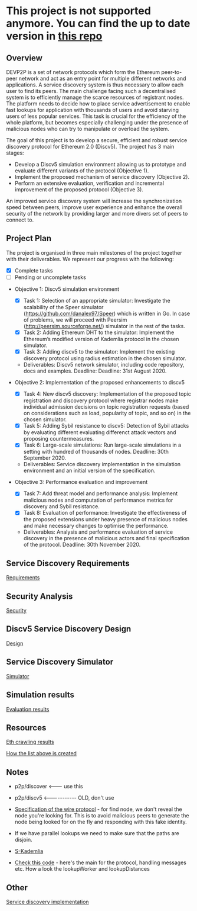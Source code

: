 # This project is not supported anymore. You can find the up to date version in [this repo](https://github.com/datahop/p2p-service-discovery)

## Overview
 
DEVP2P is a set of network protocols which form the Ethereum peer-to-peer network and act as an entry point for multiple different networks and applications. A service discovery system is thus necessary to allow each user to find its peers. The main challenge facing such a decentralised system is to efficiently manage the scarce resources of registrant nodes. The platform needs to decide how to place service advertisement to enable fast lookups for application with thousands of users and avoid starving users of less popular services. This task is crucial for the efficiency of the whole platform, but becomes especially challenging under the presence of malicious nodes who can try to manipulate or overload the system.

The goal of this project is to develop a secure, efficient and robust service discovery protocol for Ethereum 2.0 (Discv5). The project has 3 main stages:

* Develop a Discv5 simulation environment allowing us to prototype and evaluate different variants of the protocol (Objective 1).
* Implement the proposed mechanism of service discovery (Objective 2).
* Perform an extensive evaluation, verification and incremental improvement of the proposed protocol (Objective 3).

An improved service discovery system will increase the synchronization speed between peers, improve user experience and enhance the overall security of the network by providing larger and more divers set of peers to connect to.

## Project Plan

The project is organised in three main milestones of the project together with their deliverables. We represent our progress with the following:
* [X] Complete tasks 
* [ ] Pending or uncomplete tasks

* Objective 1: Discv5 simulation environment
  * [X] Task 1: Selection of an appropriate simulator: Investigate the scalability of the Speer simulator (https://github.com/danalex97/Speer) which is written in Go. In case of problems, we will proceed with Peersim (http://peersim.sourceforge.net/) simulator in the rest of the tasks.
  * [X] Task 2: Adding Ethereum DHT to the simulator: Implement the Ethereum’s modified version of Kademlia protocol in the chosen simulator.
  * [X] Task 3: Adding discv5 to the simulator: Implement the existing discovery protocol using radius estimation in the chosen simulator.
  * Deliverables: Discv5 network simulator, including code repository, docs and examples. Deadline: Deadline: 31st August 2020.

* Objective 2: Implementation of the proposed enhancements to discv5
  * [X] Task 4: New discv5 discovery: Implementation of the proposed topic registration and discovery protocol where registrar nodes make individual admission decisions on topic registration requests (based on considerations such as load, popularity of topic, and so on) in the chosen simulator.
  * [X] Task 5: Adding Sybil resistance to discv5: Detection of Sybil attacks by evaluating different evaluating differenct attack vectors and proposing countermeasures.
  * [X] Task 6: Large-scale simulations: Run large-scale simulations in a setting with hundred of thousands of nodes.
  Deadline: 30th September 2020.
  * Deliverables: Service discovery implementation in the simulation environment and an initial version of the specification.
  
* Objective 3: Performance evaluation and improvement
  * [X] Task 7: Add threat model and performance analysis: Implement malicious nodes and computation of performance metrics for discovery and Sybil resistance.
  * [X] Task 8: Evaluation of performance: Investigate the effectiveness of the proposed extensions under heavy presence of malicious nodes and make necessary changes to optimise the performance.
  * Deliverables: Analysis and performance evaluation of service discovery in the presence of malicious actors and final specification of the protocol. Deadline: 30th November 2020.
  
## Service Discovery Requirements

[Requirements](doc/requirements.md)

## Security Analysis

[Security](doc/security.md)


## Discv5 Service Discovery Design

[Design](doc/design.md)

## Service Discovery Simulator

[Simulator](doc/simulator.md)

<!--## Service Discovery Proposition

This is our proposition for topic registration and service discovery in Ethereum 2.0.

### Terms

* A 'topic' is an identifier for a service provided by a node.
* An 'advertiser' is a node providing a service that wants to be found.
* An 'ad' is the registration of an advertiser for a topic on another node.
* An 'advertisement medium' is a node on which an ad is stored.
* A 'searcher' is a node looking for ads for a topic.

### Ad Storage 

### Ad registration

The registrant tries to register on every node during its random walk towards `H(t)` and let the nodes on the path decide whether to accept it or not.

The decision could be taken based on the node's distance from H(t) (the closer, the higher chance of accepting) and the current number of registration among all the topics (the more registrations, the lower chance of accepting). It would create a balanced system where, if there are not many registrations in the system, nodes would accept any registration, but when the traffic is increasing, each node would start to specialize in topics close to its own ID.

If the registrant finds that it doesn't have incoming connection, it can repeat the process using alternative paths (or repeat on the same one if the registration decision is made nondeterministic).

The register message can be attached to `FINDNODE` message. The registrant tries to perform the regular DHT node lookup towards H(t). At te same time, it would try to register on every node it queries.

### Service Lookup

### Messages

* **MSG_FIND**
Used to find nodes. User is requesting destination neighbours at a certain distance `d` indicated in the body.
The body is the common prefix length (log distance) between the recipient of the message and the node we're looking for. 

* **MSG_REPLY**
Replies to MSG_FIND. Returns the neighbours requested by MSG_FIND. In the body contains a list neighbours from a bucket at distance `d` indicated by MSG_FIND. 
If the indicated bucket does not have enough nodes ( < KademliaCommonConfig.K), we get nodes from `d+1` and `d-1`. 

* **MSG_REGISTER**
Registers a topic. Performs a walk towards the node closest to the hash of the topic trying to register on all the encountered nodes. 
In the body contains a topic `t` to be registered. MSG_REGISTERED is answered with MSG_REPLY at the moment containing neighbours closest to the hash of `t`. 

* **MSG_LOOKUP**
Currently not yet implemented. Looking for registrations for specific topic indicated in the body. 

* **MSG_LOOKUP_REPLY**
This message should contain a list of registrations for the requested topic AND list of neighbours closest to the hash of the topic (similarely to MSG_REPLY). 
We should decide how to implement it. 


### Open aspects

* Should nodes involved in a topic also keep information about other nodes in the topic? So that if you find one, you should be able to find others?
* Should we have some replication? Or only rely on registrations performed during the random walk?
* Should we use multiple hash functions (or different salt)? If we use different hash functions, we'd have different H(t) for the same topic. It i) provide necessary redundancy (if the node close to H(t) is down, we don't loose all the information) ii) we could easily perform parallel lookups (similar to alpha, but here, it would go to different instead of the same H(t)
* Spamming more registration shouldn't result in more state created on different nodes - this is necessary to prevent spamming attacks.-->

## Simulation results

<!--[Ticket vs No Ticket protocol comparison](doc/report/report.md)

[Security report comparing two discovery protocols](doc/security_report/report.md)

[Security report for final protocol](doc/ticket_security_report/report.md)-->

[Evaluation results](doc/FinalReport.pdf)

## Resources 

[Eth crawling results](https://github.com/ethereum/discv4-dns-lists)

[How the list above is created](https://geth.ethereum.org/docs/developers/dns-discovery-setup)

## Notes

* p2p/discover <--- use this
* p2p/discv5 <----------- OLD, don't use

* [Specification of the wire protocol](https://github.com/ethereum/devp2p/blob/master/discv5/discv5-wire.md#findnode-request-0x03) - for find node, we don't reveal the node you're looking for. This is to avoid malicious peers to generate the node being looked for on the fly and responding with this fake identity. 

* If we have parallel lookups we need to make sure that the paths are disjoin. 

* [S-Kademlia](https://www.sciencedirect.com/science/article/abs/pii/S1389128615004168)

* [Check this code](https://github.com/ethereum/go-ethereum/blob/master/p2p/discover/v5_udp.go#L280) - here's the main for the protocol, handling messages etc. How a look the lookupWorker and lookupDistances

## Other

[Service discovery implementation](doc/discovery.md)
